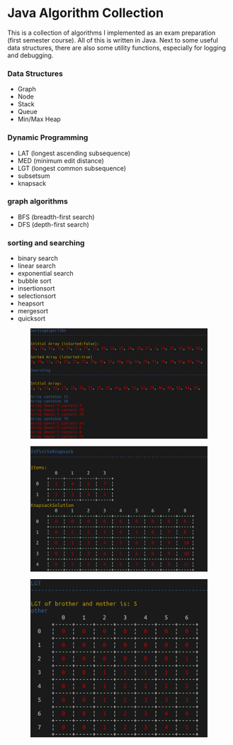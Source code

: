 # Java Algorithm Collection

This is a collection of algorithms I implemented as an exam preparation (first semester course). All of this is written in Java. Next to some useful data structures, there are also some utility functions, especially for logging and debugging.

### Data Structures
- Graph
- Node
- Stack
- Queue
- Min/Max Heap

### Dynamic Programming
- LAT (longest ascending subsequence)
- MED (minimum edit distance)
- LGT (longest common subsequence)
- subsetsum
- knapsack

### graph algorithms
- BFS (breadth-first search)
- DFS (depth-first search)

### sorting and searching
- binary search
- linear search
- exponential search
- bubble sort
- insertionsort
- selectionsort
- heapsort
- mergesort
- quicksort


<p align="center">
<img src="https://raw.githubusercontent.com/Janniku9/AlgColle/master/images/image_2019-10-25_14-13-15.png" width="400"/>
</p>

<p align="center">
<img src="https://raw.githubusercontent.com/Janniku9/AlgColle/master/images/image_2019-10-25_14-12-01.png" width="400"/>
</p>

<p align="center">
<img src="https://raw.githubusercontent.com/Janniku9/AlgColle/master/images/image_2019-10-25_14-12-44.png" width="400"/>
</p>
